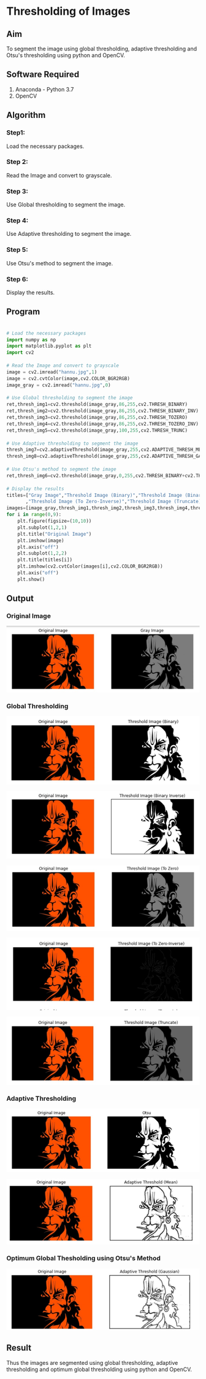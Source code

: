 # Thresholding of Images
## Aim
To segment the image using global thresholding, adaptive thresholding and Otsu's thresholding using python and OpenCV.

## Software Required
1. Anaconda - Python 3.7
2. OpenCV

## Algorithm

### Step1:
Load the necessary packages.

### Step 2:
Read the Image and convert to grayscale.

### Step 3:
Use Global thresholding to segment the image.

### Step 4:
Use Adaptive thresholding to segment the image.

### Step 5:
Use Otsu's method to segment the image.

### Step 6:
Display the results.

## Program

```python

# Load the necessary packages
import numpy as np
import matplotlib.pyplot as plt
import cv2

# Read the Image and convert to grayscale
image = cv2.imread("hannu.jpg",1)
image = cv2.cvtColor(image,cv2.COLOR_BGR2RGB)
image_gray = cv2.imread("hannu.jpg",0)

# Use Global thresholding to segment the image
ret,thresh_img1=cv2.threshold(image_gray,86,255,cv2.THRESH_BINARY)
ret,thresh_img2=cv2.threshold(image_gray,86,255,cv2.THRESH_BINARY_INV)
ret,thresh_img3=cv2.threshold(image_gray,86,255,cv2.THRESH_TOZERO)
ret,thresh_img4=cv2.threshold(image_gray,86,255,cv2.THRESH_TOZERO_INV)
ret,thresh_img5=cv2.threshold(image_gray,100,255,cv2.THRESH_TRUNC)

# Use Adaptive thresholding to segment the image
thresh_img7=cv2.adaptiveThreshold(image_gray,255,cv2.ADAPTIVE_THRESH_MEAN_C,cv2.THRESH_BINARY,11,2)
thresh_img8=cv2.adaptiveThreshold(image_gray,255,cv2.ADAPTIVE_THRESH_GAUSSIAN_C,cv2.THRESH_BINARY,11,2)

# Use Otsu's method to segment the image 
ret,thresh_img6=cv2.threshold(image_gray,0,255,cv2.THRESH_BINARY+cv2.THRESH_OTSU)

# Display the results
titles=["Gray Image","Threshold Image (Binary)","Threshold Image (Binary Inverse)","Threshold Image (To Zero)"
       ,"Threshold Image (To Zero-Inverse)","Threshold Image (Truncate)","Otsu","Adaptive Threshold (Mean)","Adaptive Threshold (Gaussian)"]
images=[image_gray,thresh_img1,thresh_img2,thresh_img3,thresh_img4,thresh_img5,thresh_img6,thresh_img7,thresh_img8]
for i in range(0,9):
    plt.figure(figsize=(10,10))
    plt.subplot(1,2,1)
    plt.title("Original Image")
    plt.imshow(image)
    plt.axis("off")
    plt.subplot(1,2,2)
    plt.title(titles[i])
    plt.imshow(cv2.cvtColor(images[i],cv2.COLOR_BGR2RGB))
    plt.axis("off")
    plt.show()

```
## Output

### Original Image

![output](https://github.com/Sucharithachowdary/Thresholding/blob/main/11.jpg?raw=true)

### Global Thresholding

![output](https://github.com/Sucharithachowdary/Thresholding/blob/main/12.jpg?raw=true)

![output](https://github.com/Sucharithachowdary/Thresholding/blob/main/13.jpg?raw=true)

![output](https://github.com/Sucharithachowdary/Thresholding/blob/main/14.jpg?raw=true)

![output](https://github.com/Sucharithachowdary/Thresholding/blob/main/15.jpg?raw=true)

![output](https://github.com/Sucharithachowdary/Thresholding/blob/main/16.jpg?raw=true)

### Adaptive Thresholding

![output](https://github.com/Sucharithachowdary/Thresholding/blob/main/17.jpg?raw=true)

![output](https://github.com/Sucharithachowdary/Thresholding/blob/main/18.jpg?raw=true)

### Optimum Global Thesholding using Otsu's Method

![output](https://github.com/Sucharithachowdary/Thresholding/blob/main/19.jpg?raw=true)

## Result
Thus the images are segmented using global thresholding, adaptive thresholding and optimum global thresholding using python and OpenCV.

